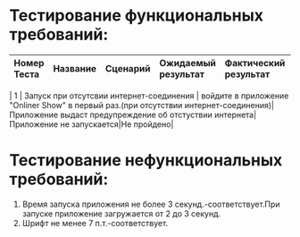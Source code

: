 # Тестирование функциональных требований:

| Номер Теста | Название | Сценарий | Ожидаемый результат|Фактический результат|оценка|
|:---|:---|:---|:---|:---|:---|

| 1 | Запуск при отсутсвии интернет-соединения | войдите в приложение "Onliner Show" в первый раз.(при отсутствии интернет-соединения)|Приложение выдаст предупреждение об отстуствии интернета|Приложение не запускается|Не пройдено|

# Тестирование нефункциональных требований:
1. Время запуска приложения не более 3 секунд.-соответствует.При запуске приложение загружается от 2 до 3 секунд.
2. Шрифт не менее 7 п.т.-соответствует.
